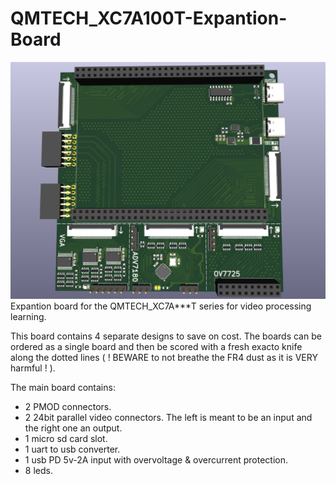 # QMTECH_XC7A100T-Expantion-Board
![](imgs/img1.png)
Expantion board for the QMTECH_XC7A***T series for video processing learning.

This board contains 4 separate designs to save on cost. The boards can be ordered as a single board and then be scored with a fresh exacto knife along the dotted lines ( ! BEWARE to not breathe the FR4 dust as it is VERY harmful ! ).

The main board contains:
- 2 PMOD connectors.
- 2 24bit parallel video connectors. The left is meant to be an input and the right one an output.
- 1 micro sd card slot.
- 1 uart to usb converter.
- 1 usb PD 5v-2A input with overvoltage & overcurrent protection.
- 8 leds.


